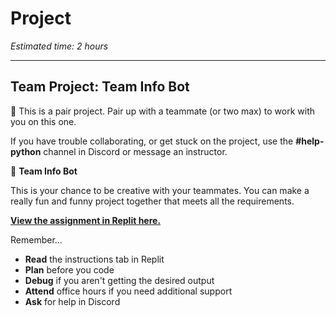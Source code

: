 # Project

_Estimated time: 2 hours_

---

## Team Project: Team Info Bot

<aside>

👥 This is a pair project. Pair up with a teammate (or two max) to work with you on this one.

If you have trouble collaborating, or get stuck on the project, use the **#help-python** channel in Discord or message an instructor.

</aside>

<aside>

🤖 **Team Info Bot**

This is your chance to be creative with your teammates. You can make a really fun and funny project together that meets all the requirements.

<a target="_blank" href="https://replit.com/team/tk7-future-proof-with-python/Assignment-4-Squad-Info-Bot">**View the assignment in Replit here.**</a>

</aside>

Remember...

- **Read** the instructions tab in Replit
- **Plan** before you code
- **Debug** if you aren't getting the desired output
- **Attend** office hours if you need additional support
- **Ask** for help in Discord
